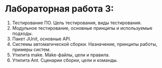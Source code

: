 # Лабораторная работа 3: 

1. Тестирование ПО. Цель тестирования, виды тестирования.
2. Модульное тестирование, основные принципы и используемые подходы.
3. Пакет JUnit, основные API.
4. Системы автоматической сборки. Назначение, принципы работы, примеры систем.
5. Утилита make. Make-файлы, цели и правила.
6. Утилита Ant. Сценарии сборки, цели и команды.
